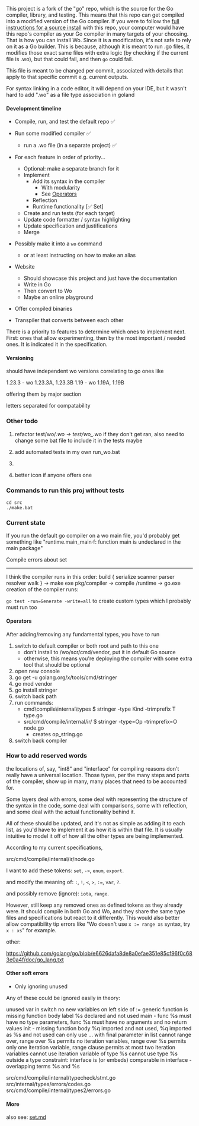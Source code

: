 This project is a fork of the "go" repo, which is the source for the Go compiler, library, and testing.
This means that this repo can get compiled into a modified version of the Go compiler.
If you were to follow the [full instructions for a source install](https://go.dev/doc/install/source#bootstrapFromCrosscompiledSource) with this repo, your computer would have this
repo's compiler as your Go compiler in many targets of your choosing.
That is how you can install Wo. Since it is a modification, it's not safe to rely on it as a Go builder.
This is because, although it is meant to run .go files, it modifies those exact same files with extra logic
(by checking if the current file is .wo), but that could fail, and then `go` could fail.

This file is meant to be changed per commit, associated with details that apply to that specific commit e.g. current outputs.

For syntax linking in a code editor, it will depend on your IDE, but it wasn't hard to add ".wo" as a file type association in goland

#### Development timeline

- Compile, run, and test the default repo ✅
- Run some modified compiler ✅
  - run a .wo file (in a separate project) ✅

- For each feature in order of priority...
  - Optional: make a separate branch for it
  - Implement
    - Add its syntax in the compiler
      - With modularity
      - See [Operators](#Operators)
    - Reflection
    - Runtime functionality [✅ Set]
  - Create and run tests (for each target)
  - Update code formatter / syntax highlighting
  - Update specification and justifications
  - Merge

- Possibly make it into a `wo` command
  - or at least instructing on how to make an alias
- Website
  - Should showcase this project and just have the documentation
  - Write in Go
  - Then convert to Wo
  - Maybe an online playground
- Offer compiled binaries
- Transpiler that converts between each other

There is a priority to features to determine which ones to implement next. First: ones that allow experimenting, then by the most important / needed ones.
It is indicated it in the specification.

#### Versioning

should have independent wo versions correlating to go ones like

1.23.3 - wo 1.23.3A, 1.23.3B
1.19 - wo 1.19A, 1.19B

offering them by major section

letters separated for compatability

### Other todo

1. refactor test/wo/*.wo -> test/wo_*.wo if they don't get ran, also need to change some bat file to include it in the tests maybe
2. add automated tests in my own run_wo.bat


99. 
100. better icon if anyone offers one


### Commands to run this proj without tests

```
cd src
./make.bat
```

### Current state

If you run the default go compiler on a wo main file, you'd probably get something like "runtime.main_main·f: function main is undeclared in the main package"

Compile errors about set

---

I think the compiler runs in this order:
build { serialize scanner parser resolver walk } -> make exe pkg/compiler -> compile /runtime -> go.exe
creation of the compiler runs:

`go test -run=Generate -write=all`
to create custom types
which I probably must run too

#### Operators

After adding/removing any fundamental types, you have to run

1. switch to default compiler or both root and path to this one
   - don't install to /wo/scr/cmd/vendor, put it in default Go source
   - otherwise, this means you're deploying the compiler with some extra tool that should be optional
2. open new console
3. go get -u golang.org/x/tools/cmd/stringer
4. go mod vendor
5. go install stringer
6. switch back path
7. run commands:
   - cmd\compile\internal\types $ stringer -type Kind -trimprefix T type.go
   - src/cmd/compile/internal/ir/ $ stringer -type=Op -trimprefix=O node.go
     - creates op_string.go
8. switch back compiler

### How to add reserved words

the locations of, say, "int8" and "interface" for compiling reasons don't really have a universal location.
Those types, per the many steps and parts of the compiler, show up in many, many places that need to be accounted for.

Some layers deal with errors, some deal with representing the structure of the syntax in the code, some deal with
comparisons, some with reflection, and some deal with the actual functionality behind it.

All of these should be updated, and it's not as simple as adding it to each list, as you'd have to implement it as how
it is within that file. It is usually intuitive to model it off of how all the other types are being implemented.

According to my current specifications,

src/cmd/compile/internal/ir/node.go

I want to add these tokens:
`set`, `->`, `enum`, `export`.

and modify the meaning of:
`:`, `!`, `<`, `>`, `:=`, `var`, `?`.

and possibly remove (ignore):
`iota`, `range`.

However, still keep any removed ones as defined tokens as they already were.
It should compile in both Go and Wo, and they share the same type files and specifications but react to it differently.
This would also better allow compatibility tip errors like "Wo doesn't use `x := range xs` syntax, try `x : xs`" for example.

other:

https://github.com/golang/go/blob/e6626dafa8de8a0efae351e85cf96f0c683e0a4f/doc/go_lang.txt


#### Other soft errors

- Only ignoring unused

Any of these could be ignored easily in theory:

unused var in switch
no new variables on left side of :=
generic function is missing function body
label %s declared and not used
main - func %s must have no type parameters, func %s must have no arguments and no return values
init - missing function body
%q imported and not used, %q imported as %s and not used
can only use ... with final parameter in list
cannot range over, range over %s permits no iteration variables, range over %s permits only one iteration variable, range clause permits at most two iteration variables
cannot use iteration variable of type %s
cannot use type %s outside a type constraint: interface is (or embeds) comparable
in interface - overlapping terms %s and %s


src/cmd/compile/internal/typecheck/stmt.go
src/internal/types/errors/codes.go
src/cmd/compile/internal/types2/errors.go

#### More

also see: [set.md](/set.md)



